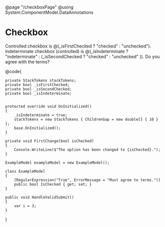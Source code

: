 ﻿@page "/checkboxPage"
@using System.ComponentModel.DataAnnotations

<h1>Checkbox</h1>

<Demo Header="Basic Checkboxes" Key="0" MetadataPath="CheckboxPage">
    <Stack Tokens=stackTokens>
        <Checkbox Label="Unchecked checkbox (uncontrolled)" CheckedChanged=FirstChange />
        <Checkbox Label="Checked checkbox (uncontrolled)" DefaultChecked="true" CheckedChanged=FirstChange />
        <Checkbox Label="Disabled checkbox" Disabled="true" />
        <Checkbox Label="Disabled checked checkbox" Disabled="true" DefaultChecked="true" />
    </Stack>
</Demo>

<Demo Header="Other Implementation Examples" Key="1" MetadataPath="CheckboxPage">
    <Stack Tokens=stackTokens>
        <Label>Controlled checkbox is @(_isFirstChecked ? "checked" : "unchecked").</Label>
        <Checkbox Label="Controlled checkbox" @bind-Checked=@_isFirstChecked />
        <Checkbox Label='Checkbox rendered with boxSide "end"' BoxSide="BoxSide.End" />
    </Stack>
</Demo>

<Demo Header="Indeterminate Checkboxes" Key="2" MetadataPath="CheckboxPage">
    <Stack Tokens=stackTokens>
        <Label>Indeterminate checkbox (controlled) is @(_isIndeterminate ? "indeterminate" : (_isSecondChecked ? "checked" : "unchecked" )).</Label>
        <Checkbox Label="Indeterminate checkbox (uncontrolled)" DefaultIndeterminate="true" />
        <Checkbox Label="Indeterminate checkbox which defaults to true when clicked (uncontrolled)" DefaultIndeterminate="true" DefaultChecked="true" />
        <Checkbox Label="Disabled indeterminate checkbox" Disabled="true" DefaultIndeterminate="true" />
        <Checkbox Label="Indeterminate checkbox (controlled)" @bind-Indeterminate=@_isIndeterminate @bind-Checked=@_isSecondChecked />
    </Stack>
</Demo>

<Demo Header="Blazor Forms Validation Example" Key="3" MetadataPath="CheckboxPage">
    <Stack Tokens=stackTokens>
        <EditForm Model="exampleModel" OnValidSubmit=@HandleValidSubmit>
            <DataAnnotationsValidator />
            <ValidationSummary />
            <Label>Do you agree with the terms?</Label>
            <Checkbox Label="I agree with the terms!" @bind-Checked=@(exampleModel.IsChecked)/>
            <SubmitButton Text="Submit" />
        </EditForm>
    </Stack>
</Demo>

@code{

    private StackTokens stackTokens;
    private bool _isFirstChecked;
    private bool _isSecondChecked;
    private bool _isIndeterminate;


    protected override void OnInitialized()
    {
        _isIndeterminate = true;
        stackTokens = new StackTokens { ChildrenGap = new double[] { 10 } };
        base.OnInitialized();
    }

    private void FirstChange(bool isChecked)
    {
        Console.WriteLine($"The option has been changed to {isChecked}.");
    }

    ExampleModel exampleModel = new ExampleModel();

    class ExampleModel
    {
        [RegularExpression("True", ErrorMessage = "Must agree to terms.")]
        public bool IsChecked { get; set; }
    }

    public void HandleValidSubmit()
    {
        var i = 3;
    }

}
